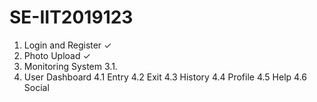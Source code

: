 # SE-IIT2019123

1. Login and Register     ✓
2. Photo Upload           ✓
3. Monitoring System 
  3.1.  
4. User Dashboard
  4.1 Entry
  4.2 Exit
  4.3 History
  4.4 Profile
  4.5 Help
  4.6 Social
